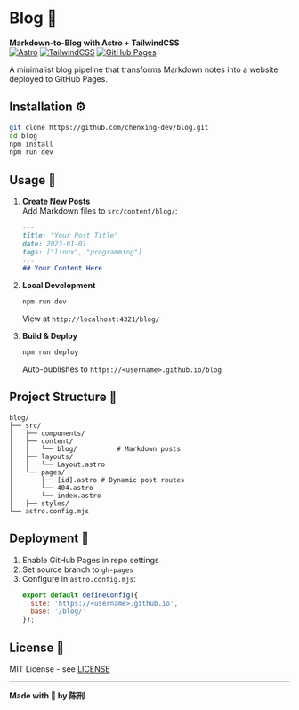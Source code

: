 # Blog 🚀

**Markdown-to-Blog with Astro + TailwindCSS**  
[![Astro](https://img.shields.io/badge/Astro-5.7.11-FF5D01?logo=astro)](https://astro.build)
[![TailwindCSS](https://img.shields.io/badge/TailwindCSS-4.1.5-06B6D4?logo=tailwind-css)](https://tailwindcss.com)
[![GitHub Pages](https://img.shields.io/badge/GitHub_Pages-Deployed-222?logo=github)](https://pages.github.com)

A minimalist blog pipeline that transforms Markdown notes into a website deployed to GitHub Pages. 


## Installation ⚙️

```bash
git clone https://github.com/chenxing-dev/blog.git
cd blog
npm install
npm run dev
```

## Usage 📝

1. **Create New Posts**  
   Add Markdown files to `src/content/blog/`:
   ```markdown
   ---
   title: "Your Post Title"
   date: 2023-01-01
   tags: ["linux", "programming"]
   ---
   ## Your Content Here
   ```

2. **Local Development**  
   ```bash
   npm run dev
   ```
   View at `http://localhost:4321/blog/`

3. **Build & Deploy**  
   ```bash
   npm run deploy
   ```
   Auto-publishes to `https://<username>.github.io/blog`

## Project Structure 📂

```
blog/
├── src/
│   ├── components/
│   ├── content/
│   │   └── blog/          # Markdown posts
│   ├── layouts/
│   │   └── Layout.astro
│   └── pages/
│       ├── [id].astro # Dynamic post routes
│       └── 404.astro
│       └── index.astro
│   ├── styles/
└── astro.config.mjs
```

## Deployment 🚀

1. Enable GitHub Pages in repo settings
2. Set source branch to `gh-pages`
3. Configure in `astro.config.mjs`:
   ```javascript
   export default defineConfig({
     site: 'https://<username>.github.io',
     base: '/blog/'
   });
   ```

## License 📄

MIT License - see [LICENSE](LICENSE)

---

**Made with 🖤 by 陈刑**